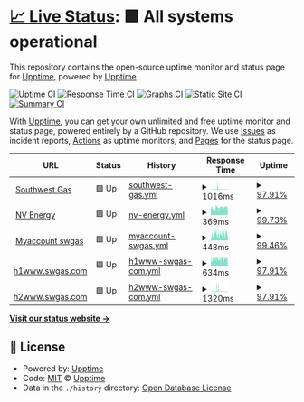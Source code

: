 # [📈 Live Status](https://demo.upptime.js.org): <!--live status--> **🟩 All systems operational**

This repository contains the open-source uptime monitor and status page for [Upptime](https://upptime.js.org), powered by [Upptime](https://github.com/upptime/upptime).

[![Uptime CI](https://github.com/ajshastri/musical-waffle/workflows/Uptime%20CI/badge.svg)](https://github.com/ajshastri/musical-waffle/actions?query=workflow%3A%22Uptime+CI%22)
[![Response Time CI](https://github.com/ajshastri/musical-waffle/workflows/Response%20Time%20CI/badge.svg)](https://github.com/ajshastri/musical-waffle/actions?query=workflow%3A%22Response+Time+CI%22)
[![Graphs CI](https://github.com/ajshastri/musical-waffle/workflows/Graphs%20CI/badge.svg)](https://github.com/ajshastri/musical-waffle/actions?query=workflow%3A%22Graphs+CI%22)
[![Static Site CI](https://github.com/ajshastri/musical-waffle/workflows/Static%20Site%20CI/badge.svg)](https://github.com/ajshastri/musical-waffle/actions?query=workflow%3A%22Static+Site+CI%22)
[![Summary CI](https://github.com/ajshastri/musical-waffle/workflows/Summary%20CI/badge.svg)](https://github.com/ajshastri/musical-waffle/actions?query=workflow%3A%22Summary+CI%22)

With [Upptime](https://upptime.js.org), you can get your own unlimited and free uptime monitor and status page, powered entirely by a GitHub repository. We use [Issues](https://github.com/upptime/upptime/issues) as incident reports, [Actions](https://github.com/ajshastri/musical-waffle/actions) as uptime monitors, and [Pages](https://demo.upptime.js.org) for the status page.

<!--start: status pages-->
<!-- This summary is generated by Upptime (https://github.com/upptime/upptime) -->
<!-- Do not edit this manually, your changes will be overwritten -->
<!-- prettier-ignore -->
| URL | Status | History | Response Time | Uptime |
| --- | ------ | ------- | ------------- | ------ |
| <img alt="" src="https://icons.duckduckgo.com/ip3/www.swgas.com.ico" height="13"> [Southwest Gas](https://www.swgas.com) | 🟩 Up | [southwest-gas.yml](https://github.com/ajshastri/musical-waffle/commits/HEAD/history/southwest-gas.yml) | <details><summary><img alt="Response time graph" src="./graphs/southwest-gas/response-time-week.png" height="20"> 1016ms</summary><br><a href="https://ajshastri.github.io/musical-waffle/history/southwest-gas"><img alt="Response time 695" src="https://img.shields.io/endpoint?url=https%3A%2F%2Fraw.githubusercontent.com%2Fajshastri%2Fmusical-waffle%2FHEAD%2Fapi%2Fsouthwest-gas%2Fresponse-time.json"></a><br><a href="https://ajshastri.github.io/musical-waffle/history/southwest-gas"><img alt="24-hour response time 616" src="https://img.shields.io/endpoint?url=https%3A%2F%2Fraw.githubusercontent.com%2Fajshastri%2Fmusical-waffle%2FHEAD%2Fapi%2Fsouthwest-gas%2Fresponse-time-day.json"></a><br><a href="https://ajshastri.github.io/musical-waffle/history/southwest-gas"><img alt="7-day response time 1016" src="https://img.shields.io/endpoint?url=https%3A%2F%2Fraw.githubusercontent.com%2Fajshastri%2Fmusical-waffle%2FHEAD%2Fapi%2Fsouthwest-gas%2Fresponse-time-week.json"></a><br><a href="https://ajshastri.github.io/musical-waffle/history/southwest-gas"><img alt="30-day response time 707" src="https://img.shields.io/endpoint?url=https%3A%2F%2Fraw.githubusercontent.com%2Fajshastri%2Fmusical-waffle%2FHEAD%2Fapi%2Fsouthwest-gas%2Fresponse-time-month.json"></a><br><a href="https://ajshastri.github.io/musical-waffle/history/southwest-gas"><img alt="1-year response time 688" src="https://img.shields.io/endpoint?url=https%3A%2F%2Fraw.githubusercontent.com%2Fajshastri%2Fmusical-waffle%2FHEAD%2Fapi%2Fsouthwest-gas%2Fresponse-time-year.json"></a></details> | <details><summary><a href="https://ajshastri.github.io/musical-waffle/history/southwest-gas">97.91%</a></summary><a href="https://ajshastri.github.io/musical-waffle/history/southwest-gas"><img alt="All-time uptime 99.86%" src="https://img.shields.io/endpoint?url=https%3A%2F%2Fraw.githubusercontent.com%2Fajshastri%2Fmusical-waffle%2FHEAD%2Fapi%2Fsouthwest-gas%2Fuptime.json"></a><br><a href="https://ajshastri.github.io/musical-waffle/history/southwest-gas"><img alt="24-hour uptime 100.00%" src="https://img.shields.io/endpoint?url=https%3A%2F%2Fraw.githubusercontent.com%2Fajshastri%2Fmusical-waffle%2FHEAD%2Fapi%2Fsouthwest-gas%2Fuptime-day.json"></a><br><a href="https://ajshastri.github.io/musical-waffle/history/southwest-gas"><img alt="7-day uptime 97.91%" src="https://img.shields.io/endpoint?url=https%3A%2F%2Fraw.githubusercontent.com%2Fajshastri%2Fmusical-waffle%2FHEAD%2Fapi%2Fsouthwest-gas%2Fuptime-week.json"></a><br><a href="https://ajshastri.github.io/musical-waffle/history/southwest-gas"><img alt="30-day uptime 98.60%" src="https://img.shields.io/endpoint?url=https%3A%2F%2Fraw.githubusercontent.com%2Fajshastri%2Fmusical-waffle%2FHEAD%2Fapi%2Fsouthwest-gas%2Fuptime-month.json"></a><br><a href="https://ajshastri.github.io/musical-waffle/history/southwest-gas"><img alt="1-year uptime 99.61%" src="https://img.shields.io/endpoint?url=https%3A%2F%2Fraw.githubusercontent.com%2Fajshastri%2Fmusical-waffle%2FHEAD%2Fapi%2Fsouthwest-gas%2Fuptime-year.json"></a></details>
| <img alt="" src="https://icons.duckduckgo.com/ip3/www.nvenergy.com.ico" height="13"> [NV Energy](https://www.nvenergy.com) | 🟩 Up | [nv-energy.yml](https://github.com/ajshastri/musical-waffle/commits/HEAD/history/nv-energy.yml) | <details><summary><img alt="Response time graph" src="./graphs/nv-energy/response-time-week.png" height="20"> 369ms</summary><br><a href="https://ajshastri.github.io/musical-waffle/history/nv-energy"><img alt="Response time 363" src="https://img.shields.io/endpoint?url=https%3A%2F%2Fraw.githubusercontent.com%2Fajshastri%2Fmusical-waffle%2FHEAD%2Fapi%2Fnv-energy%2Fresponse-time.json"></a><br><a href="https://ajshastri.github.io/musical-waffle/history/nv-energy"><img alt="24-hour response time 301" src="https://img.shields.io/endpoint?url=https%3A%2F%2Fraw.githubusercontent.com%2Fajshastri%2Fmusical-waffle%2FHEAD%2Fapi%2Fnv-energy%2Fresponse-time-day.json"></a><br><a href="https://ajshastri.github.io/musical-waffle/history/nv-energy"><img alt="7-day response time 369" src="https://img.shields.io/endpoint?url=https%3A%2F%2Fraw.githubusercontent.com%2Fajshastri%2Fmusical-waffle%2FHEAD%2Fapi%2Fnv-energy%2Fresponse-time-week.json"></a><br><a href="https://ajshastri.github.io/musical-waffle/history/nv-energy"><img alt="30-day response time 352" src="https://img.shields.io/endpoint?url=https%3A%2F%2Fraw.githubusercontent.com%2Fajshastri%2Fmusical-waffle%2FHEAD%2Fapi%2Fnv-energy%2Fresponse-time-month.json"></a><br><a href="https://ajshastri.github.io/musical-waffle/history/nv-energy"><img alt="1-year response time 364" src="https://img.shields.io/endpoint?url=https%3A%2F%2Fraw.githubusercontent.com%2Fajshastri%2Fmusical-waffle%2FHEAD%2Fapi%2Fnv-energy%2Fresponse-time-year.json"></a></details> | <details><summary><a href="https://ajshastri.github.io/musical-waffle/history/nv-energy">99.73%</a></summary><a href="https://ajshastri.github.io/musical-waffle/history/nv-energy"><img alt="All-time uptime 99.75%" src="https://img.shields.io/endpoint?url=https%3A%2F%2Fraw.githubusercontent.com%2Fajshastri%2Fmusical-waffle%2FHEAD%2Fapi%2Fnv-energy%2Fuptime.json"></a><br><a href="https://ajshastri.github.io/musical-waffle/history/nv-energy"><img alt="24-hour uptime 99.21%" src="https://img.shields.io/endpoint?url=https%3A%2F%2Fraw.githubusercontent.com%2Fajshastri%2Fmusical-waffle%2FHEAD%2Fapi%2Fnv-energy%2Fuptime-day.json"></a><br><a href="https://ajshastri.github.io/musical-waffle/history/nv-energy"><img alt="7-day uptime 99.73%" src="https://img.shields.io/endpoint?url=https%3A%2F%2Fraw.githubusercontent.com%2Fajshastri%2Fmusical-waffle%2FHEAD%2Fapi%2Fnv-energy%2Fuptime-week.json"></a><br><a href="https://ajshastri.github.io/musical-waffle/history/nv-energy"><img alt="30-day uptime 99.63%" src="https://img.shields.io/endpoint?url=https%3A%2F%2Fraw.githubusercontent.com%2Fajshastri%2Fmusical-waffle%2FHEAD%2Fapi%2Fnv-energy%2Fuptime-month.json"></a><br><a href="https://ajshastri.github.io/musical-waffle/history/nv-energy"><img alt="1-year uptime 99.41%" src="https://img.shields.io/endpoint?url=https%3A%2F%2Fraw.githubusercontent.com%2Fajshastri%2Fmusical-waffle%2FHEAD%2Fapi%2Fnv-energy%2Fuptime-year.json"></a></details>
| <img alt="" src="https://icons.duckduckgo.com/ip3/myaccount.swgas.com.ico" height="13"> [Myaccount swgas](https://myaccount.swgas.com) | 🟩 Up | [myaccount-swgas.yml](https://github.com/ajshastri/musical-waffle/commits/HEAD/history/myaccount-swgas.yml) | <details><summary><img alt="Response time graph" src="./graphs/myaccount-swgas/response-time-week.png" height="20"> 448ms</summary><br><a href="https://ajshastri.github.io/musical-waffle/history/myaccount-swgas"><img alt="Response time 401" src="https://img.shields.io/endpoint?url=https%3A%2F%2Fraw.githubusercontent.com%2Fajshastri%2Fmusical-waffle%2FHEAD%2Fapi%2Fmyaccount-swgas%2Fresponse-time.json"></a><br><a href="https://ajshastri.github.io/musical-waffle/history/myaccount-swgas"><img alt="24-hour response time 248" src="https://img.shields.io/endpoint?url=https%3A%2F%2Fraw.githubusercontent.com%2Fajshastri%2Fmusical-waffle%2FHEAD%2Fapi%2Fmyaccount-swgas%2Fresponse-time-day.json"></a><br><a href="https://ajshastri.github.io/musical-waffle/history/myaccount-swgas"><img alt="7-day response time 448" src="https://img.shields.io/endpoint?url=https%3A%2F%2Fraw.githubusercontent.com%2Fajshastri%2Fmusical-waffle%2FHEAD%2Fapi%2Fmyaccount-swgas%2Fresponse-time-week.json"></a><br><a href="https://ajshastri.github.io/musical-waffle/history/myaccount-swgas"><img alt="30-day response time 454" src="https://img.shields.io/endpoint?url=https%3A%2F%2Fraw.githubusercontent.com%2Fajshastri%2Fmusical-waffle%2FHEAD%2Fapi%2Fmyaccount-swgas%2Fresponse-time-month.json"></a><br><a href="https://ajshastri.github.io/musical-waffle/history/myaccount-swgas"><img alt="1-year response time 412" src="https://img.shields.io/endpoint?url=https%3A%2F%2Fraw.githubusercontent.com%2Fajshastri%2Fmusical-waffle%2FHEAD%2Fapi%2Fmyaccount-swgas%2Fresponse-time-year.json"></a></details> | <details><summary><a href="https://ajshastri.github.io/musical-waffle/history/myaccount-swgas">99.46%</a></summary><a href="https://ajshastri.github.io/musical-waffle/history/myaccount-swgas"><img alt="All-time uptime 99.86%" src="https://img.shields.io/endpoint?url=https%3A%2F%2Fraw.githubusercontent.com%2Fajshastri%2Fmusical-waffle%2FHEAD%2Fapi%2Fmyaccount-swgas%2Fuptime.json"></a><br><a href="https://ajshastri.github.io/musical-waffle/history/myaccount-swgas"><img alt="24-hour uptime 100.00%" src="https://img.shields.io/endpoint?url=https%3A%2F%2Fraw.githubusercontent.com%2Fajshastri%2Fmusical-waffle%2FHEAD%2Fapi%2Fmyaccount-swgas%2Fuptime-day.json"></a><br><a href="https://ajshastri.github.io/musical-waffle/history/myaccount-swgas"><img alt="7-day uptime 99.46%" src="https://img.shields.io/endpoint?url=https%3A%2F%2Fraw.githubusercontent.com%2Fajshastri%2Fmusical-waffle%2FHEAD%2Fapi%2Fmyaccount-swgas%2Fuptime-week.json"></a><br><a href="https://ajshastri.github.io/musical-waffle/history/myaccount-swgas"><img alt="30-day uptime 99.80%" src="https://img.shields.io/endpoint?url=https%3A%2F%2Fraw.githubusercontent.com%2Fajshastri%2Fmusical-waffle%2FHEAD%2Fapi%2Fmyaccount-swgas%2Fuptime-month.json"></a><br><a href="https://ajshastri.github.io/musical-waffle/history/myaccount-swgas"><img alt="1-year uptime 99.62%" src="https://img.shields.io/endpoint?url=https%3A%2F%2Fraw.githubusercontent.com%2Fajshastri%2Fmusical-waffle%2FHEAD%2Fapi%2Fmyaccount-swgas%2Fuptime-year.json"></a></details>
| <img alt="" src="https://icons.duckduckgo.com/ip3/h1www.swgas.com.ico" height="13"> [h1www.swgas.com](https://h1www.swgas.com) | 🟩 Up | [h1www-swgas-com.yml](https://github.com/ajshastri/musical-waffle/commits/HEAD/history/h1www-swgas-com.yml) | <details><summary><img alt="Response time graph" src="./graphs/h1www-swgas-com/response-time-week.png" height="20"> 634ms</summary><br><a href="https://ajshastri.github.io/musical-waffle/history/h1www-swgas-com"><img alt="Response time 665" src="https://img.shields.io/endpoint?url=https%3A%2F%2Fraw.githubusercontent.com%2Fajshastri%2Fmusical-waffle%2FHEAD%2Fapi%2Fh1www-swgas-com%2Fresponse-time.json"></a><br><a href="https://ajshastri.github.io/musical-waffle/history/h1www-swgas-com"><img alt="24-hour response time 664" src="https://img.shields.io/endpoint?url=https%3A%2F%2Fraw.githubusercontent.com%2Fajshastri%2Fmusical-waffle%2FHEAD%2Fapi%2Fh1www-swgas-com%2Fresponse-time-day.json"></a><br><a href="https://ajshastri.github.io/musical-waffle/history/h1www-swgas-com"><img alt="7-day response time 634" src="https://img.shields.io/endpoint?url=https%3A%2F%2Fraw.githubusercontent.com%2Fajshastri%2Fmusical-waffle%2FHEAD%2Fapi%2Fh1www-swgas-com%2Fresponse-time-week.json"></a><br><a href="https://ajshastri.github.io/musical-waffle/history/h1www-swgas-com"><img alt="30-day response time 603" src="https://img.shields.io/endpoint?url=https%3A%2F%2Fraw.githubusercontent.com%2Fajshastri%2Fmusical-waffle%2FHEAD%2Fapi%2Fh1www-swgas-com%2Fresponse-time-month.json"></a><br><a href="https://ajshastri.github.io/musical-waffle/history/h1www-swgas-com"><img alt="1-year response time 651" src="https://img.shields.io/endpoint?url=https%3A%2F%2Fraw.githubusercontent.com%2Fajshastri%2Fmusical-waffle%2FHEAD%2Fapi%2Fh1www-swgas-com%2Fresponse-time-year.json"></a></details> | <details><summary><a href="https://ajshastri.github.io/musical-waffle/history/h1www-swgas-com">97.91%</a></summary><a href="https://ajshastri.github.io/musical-waffle/history/h1www-swgas-com"><img alt="All-time uptime 99.47%" src="https://img.shields.io/endpoint?url=https%3A%2F%2Fraw.githubusercontent.com%2Fajshastri%2Fmusical-waffle%2FHEAD%2Fapi%2Fh1www-swgas-com%2Fuptime.json"></a><br><a href="https://ajshastri.github.io/musical-waffle/history/h1www-swgas-com"><img alt="24-hour uptime 100.00%" src="https://img.shields.io/endpoint?url=https%3A%2F%2Fraw.githubusercontent.com%2Fajshastri%2Fmusical-waffle%2FHEAD%2Fapi%2Fh1www-swgas-com%2Fuptime-day.json"></a><br><a href="https://ajshastri.github.io/musical-waffle/history/h1www-swgas-com"><img alt="7-day uptime 97.91%" src="https://img.shields.io/endpoint?url=https%3A%2F%2Fraw.githubusercontent.com%2Fajshastri%2Fmusical-waffle%2FHEAD%2Fapi%2Fh1www-swgas-com%2Fuptime-week.json"></a><br><a href="https://ajshastri.github.io/musical-waffle/history/h1www-swgas-com"><img alt="30-day uptime 98.60%" src="https://img.shields.io/endpoint?url=https%3A%2F%2Fraw.githubusercontent.com%2Fajshastri%2Fmusical-waffle%2FHEAD%2Fapi%2Fh1www-swgas-com%2Fuptime-month.json"></a><br><a href="https://ajshastri.github.io/musical-waffle/history/h1www-swgas-com"><img alt="1-year uptime 99.63%" src="https://img.shields.io/endpoint?url=https%3A%2F%2Fraw.githubusercontent.com%2Fajshastri%2Fmusical-waffle%2FHEAD%2Fapi%2Fh1www-swgas-com%2Fuptime-year.json"></a></details>
| <img alt="" src="https://icons.duckduckgo.com/ip3/h2www.swgas.com.ico" height="13"> [h2www.swgas.com](https://h2www.swgas.com) | 🟩 Up | [h2www-swgas-com.yml](https://github.com/ajshastri/musical-waffle/commits/HEAD/history/h2www-swgas-com.yml) | <details><summary><img alt="Response time graph" src="./graphs/h2www-swgas-com/response-time-week.png" height="20"> 1320ms</summary><br><a href="https://ajshastri.github.io/musical-waffle/history/h2www-swgas-com"><img alt="Response time 694" src="https://img.shields.io/endpoint?url=https%3A%2F%2Fraw.githubusercontent.com%2Fajshastri%2Fmusical-waffle%2FHEAD%2Fapi%2Fh2www-swgas-com%2Fresponse-time.json"></a><br><a href="https://ajshastri.github.io/musical-waffle/history/h2www-swgas-com"><img alt="24-hour response time 539" src="https://img.shields.io/endpoint?url=https%3A%2F%2Fraw.githubusercontent.com%2Fajshastri%2Fmusical-waffle%2FHEAD%2Fapi%2Fh2www-swgas-com%2Fresponse-time-day.json"></a><br><a href="https://ajshastri.github.io/musical-waffle/history/h2www-swgas-com"><img alt="7-day response time 1320" src="https://img.shields.io/endpoint?url=https%3A%2F%2Fraw.githubusercontent.com%2Fajshastri%2Fmusical-waffle%2FHEAD%2Fapi%2Fh2www-swgas-com%2Fresponse-time-week.json"></a><br><a href="https://ajshastri.github.io/musical-waffle/history/h2www-swgas-com"><img alt="30-day response time 754" src="https://img.shields.io/endpoint?url=https%3A%2F%2Fraw.githubusercontent.com%2Fajshastri%2Fmusical-waffle%2FHEAD%2Fapi%2Fh2www-swgas-com%2Fresponse-time-month.json"></a><br><a href="https://ajshastri.github.io/musical-waffle/history/h2www-swgas-com"><img alt="1-year response time 690" src="https://img.shields.io/endpoint?url=https%3A%2F%2Fraw.githubusercontent.com%2Fajshastri%2Fmusical-waffle%2FHEAD%2Fapi%2Fh2www-swgas-com%2Fresponse-time-year.json"></a></details> | <details><summary><a href="https://ajshastri.github.io/musical-waffle/history/h2www-swgas-com">97.91%</a></summary><a href="https://ajshastri.github.io/musical-waffle/history/h2www-swgas-com"><img alt="All-time uptime 99.77%" src="https://img.shields.io/endpoint?url=https%3A%2F%2Fraw.githubusercontent.com%2Fajshastri%2Fmusical-waffle%2FHEAD%2Fapi%2Fh2www-swgas-com%2Fuptime.json"></a><br><a href="https://ajshastri.github.io/musical-waffle/history/h2www-swgas-com"><img alt="24-hour uptime 100.00%" src="https://img.shields.io/endpoint?url=https%3A%2F%2Fraw.githubusercontent.com%2Fajshastri%2Fmusical-waffle%2FHEAD%2Fapi%2Fh2www-swgas-com%2Fuptime-day.json"></a><br><a href="https://ajshastri.github.io/musical-waffle/history/h2www-swgas-com"><img alt="7-day uptime 97.91%" src="https://img.shields.io/endpoint?url=https%3A%2F%2Fraw.githubusercontent.com%2Fajshastri%2Fmusical-waffle%2FHEAD%2Fapi%2Fh2www-swgas-com%2Fuptime-week.json"></a><br><a href="https://ajshastri.github.io/musical-waffle/history/h2www-swgas-com"><img alt="30-day uptime 98.56%" src="https://img.shields.io/endpoint?url=https%3A%2F%2Fraw.githubusercontent.com%2Fajshastri%2Fmusical-waffle%2FHEAD%2Fapi%2Fh2www-swgas-com%2Fuptime-month.json"></a><br><a href="https://ajshastri.github.io/musical-waffle/history/h2www-swgas-com"><img alt="1-year uptime 99.49%" src="https://img.shields.io/endpoint?url=https%3A%2F%2Fraw.githubusercontent.com%2Fajshastri%2Fmusical-waffle%2FHEAD%2Fapi%2Fh2www-swgas-com%2Fuptime-year.json"></a></details>

<!--end: status pages-->

[**Visit our status website →**](https://demo.upptime.js.org)

## 📄 License

- Powered by: [Upptime](https://github.com/upptime/upptime)
- Code: [MIT](./LICENSE) © [Upptime](https://upptime.js.org)
- Data in the `./history` directory: [Open Database License](https://opendatacommons.org/licenses/odbl/1-0/)
